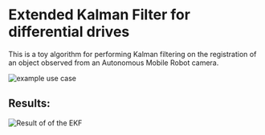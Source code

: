 # Extended Kalman Filter for differential drives

This is a toy algorithm for performing Kalman filtering on the registration of an object observed from an Autonomous Mobile Robot camera.


![example use case](https://github.com/FilippoGuarda/differential_EKF/blob/main/EKF_use_case.png)

## Results:


![Result of of the EKF](https://github.com/FilippoGuarda/differential_EKF/blob/main/EKF_Result.png)
